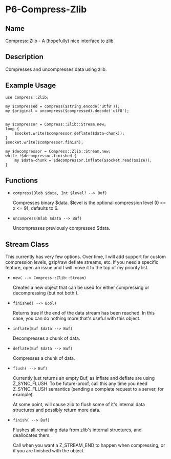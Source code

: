 P6-Compress-Zlib
================

## Name ##

Compress::Zlib - A (hopefully) nice interface to zlib

## Description ##

Compresses and uncompresses data using zlib.

## Example Usage ##

    use Compress::Zlib;
    
    my $compressed = compress($string.encode('utf8'));
    my $original = uncompress($compressed).decode('utf8');


    my $compressor = Compress::Zlib::Stream.new;
    loop {
        $socket.write($compressor.deflate($data-chunk));
    }
    $socket.write($compressor.finish);

    my $decompressor = Compress::Zlib::Stream.new;
    while !$decompressor.finished {
        my $data-chunk = $decompressor.inflate($socket.read($size));
    }

## Functions ##

 -  `compress(Blob $data, Int $level? --> Buf)`

    Compresses binary $data. $level is the optional compression level (0 <= x <= 9); defaults to 6.

 -  `uncompress(Blob $data --> Buf)`

    Uncompresses previously compressed $data.

## Stream Class ##

This currently has very few options. Over time, I will add support for custom
compression levels, gzip/raw deflate streams, etc. If you need a specific feature,
open an issue and I will move it to the top of my priority list.

 -  `new( --> Compress::Zlib::Stream)`

    Creates a new object that can be used for either compressing or decompressing
    (but not both!).

 -  `finished( --> Bool)`

    Returns true if the end of the data stream has been reached. In this case,
    you can do nothing more that's useful with this object.

 -  `inflate(Buf $data --> Buf)`

    Decompresses a chunk of data.

 -  `deflate(Buf $data --> Buf)`

    Compresses a chunk of data.

 -  `flush( --> Buf)`

    Currently just returns an empty Buf, as inflate and deflate are using Z_SYNC_FLUSH.
    To be future-proof, call this any time you need Z_SYNC_FLUSH semantics (sending
    a complete request to a server, for example).

    At some point, will cause zlib to flush some of it's internal data structures
    and possibly return more data.

 -  `finish( --> Buf)`

    Flushes all remaining data from zlib's internal structures, and deallocates
    them.

    Call when you want a Z_STREAM_END to happen when compressing, or if you are
    finished with the object.
